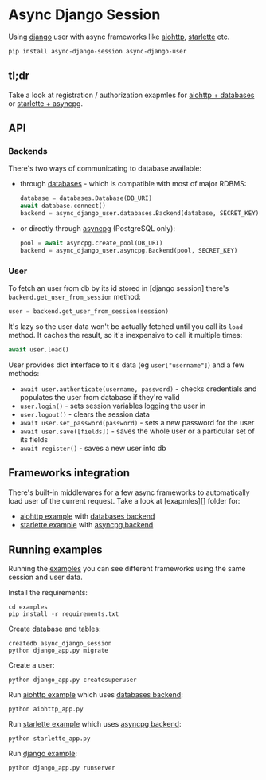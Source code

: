 Async Django Session
====================

Using [django][] user with async frameworks like [aiohttp][], [starlette][] etc.

    pip install async-django-session async-django-user

tl;dr
-----
Take a look at registration / authorization exapmles for
[aiohttp + databases][aiohttp example]
or [starlette + asyncpg][starlette example].

API
---

### Backends

There's two ways of communicating to database available:

- through [databases][] - which is compatible with most of major RDBMS:
    ```python
    database = databases.Database(DB_URI)
    await database.connect()
    backend = async_django_user.databases.Backend(database, SECRET_KEY)
    ```
- or directly through [asyncpg][] (PostgreSQL only):
    ```python
    pool = await asyncpg.create_pool(DB_URI)
    backend = async_django_user.asyncpg.Backend(pool, SECRET_KEY)
    ```

### User

To fetch an user from db by its id stored in [django session] there's
`backend.get_user_from_session` method:
```python
user = backend.get_user_from_session(session)
```
It's lazy so the user data won't be actually fetched until you call its
`load` method. It caches the result, so it's inexpensive to call it multiple
times:
```python
await user.load()
```

User provides dict interface to it's data (eg `user["username"]`) and a few
methods:
- `await user.authenticate(username, password)` - checks credentials and populates
  the user from database if they're valid
- `user.login()` - sets session variables logging the user in
- `user.logout()` - clears the session data
- `await user.set_password(password)` - sets a new password for the user
- `await user.save([fields])` - saves the whole user or a particular set of its
   fields
- `await register()` - saves a new user into db

Frameworks integration
----------------------
There's built-in middlewares for a few async frameworks to automatically load
user of the current request. Take a look at [exapmles][] folder for:
- [aiohttp example][] with [databases backend][]
- [starlette example][] with [asyncpg backend][]


Running examples
----------------
Running the [examples][] you can see different frameworks using the same session
and user data.

Install the requirements:

    cd examples
    pip install -r requirements.txt

Create database and tables:

    createdb async_django_session
    python django_app.py migrate

Create a user:

    python django_app.py createsuperuser

Run [aiohttp example][] which uses [databases backend][]:

    python aiohttp_app.py

Run [starlette example][] which uses [asyncpg backend][]:

    python starlette_app.py

Run [django example][]:

    python django_app.py runserver

[aiohttp]: https://github.com/aio-libs/aiohttp
[starlette]: https://github.com/encode/starlette
[asyncpg]: https://github.com/MagicStack/asyncpg
[databases]: https://github.com/encode/databases
[django]: https://github.com/django/django
[examples]: https://github.com/imbolc/async-django-user/tree/master/examples
[django example]: https://github.com/imbolc/async-django-user/tree/master/examples/django_app.py
[starlette example]: https://github.com/imbolc/async-django-user/tree/master/examples/starlette_app.py
[aiohttp example]: https://github.com/imbolc/async-django-user/tree/master/examples/aiohttp_app.py
[asyncpg backend]: https://github.com/imbolc/async-django-user/tree/master/async-django-user/asyncpg.py
[databases backend]: https://github.com/imbolc/async-django-user/tree/master/async-django-user/databases.py
[aiohttp middleware]: https://github.com/imbolc/async-django-user/tree/master/async-django-user/aiohttp.py
[starlette middleware]: https://github.com/imbolc/async-django-user/tree/master/async-django-user/starlette.py
